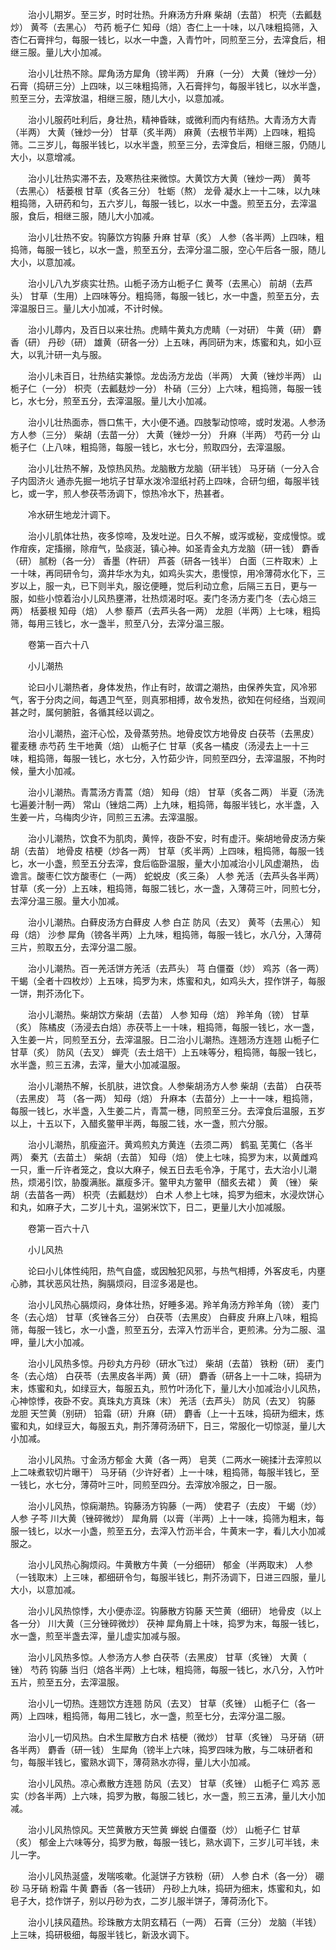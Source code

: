 <!-- { "loadSidebar": true } -->
　　治小儿期岁。至三岁，时时壮热。升麻汤方升麻 柴胡（去苗） 枳壳（去瓤麸炒） 黄芩（去黑心） 芍药 栀子仁 知母（焙）杏仁上一十味，以八味粗捣筛，入杏仁石膏拌匀，每服一钱匕，以水一中盏，入青竹叶，同煎至三分，去滓食后，相继三服。量儿大小加减。

　　治小儿壮热不除。犀角汤方犀角（镑半两） 升麻（一分） 大黄（锉炒一分） 石膏（捣研三分）上四味，以三味粗捣筛，入石膏拌匀，每服半钱匕，以水半盏，煎至三分，去滓放温，相继三服，随儿大小，以意加减。

　　治小儿服药吐利后，身壮热，精神昏昧，或微利而内有结热。大青汤方大青（半两） 大黄（锉炒一分） 甘草（炙半两） 麻黄（去根节半两）上四味，粗捣筛。二三岁儿，每服半钱匕，以水半盏，煎至三分，去滓食后，相继三服，仍随儿大小，以意增减。

　　治小儿壮热实滞不去，及寒热往来微惊。大黄饮方大黄（锉炒一两） 黄芩（去黑心） 栝蒌根 甘草（炙各三分） 牡蛎（熬） 龙骨 凝水上一十二味，以九味粗捣筛，入研药和匀，五六岁儿，每服一钱匕，以水一中盏。煎至五分，去滓温服，食后，相继三服，随儿大小加减。

　　治小儿壮热不安。钩藤饮方钩藤 升麻 甘草（炙） 人参（各半两）上四味，粗捣筛，每服一钱匕，以水一盏，煎至五分，去滓分温二服，空心午后各一服，随儿大小，以意加减。

　　治小儿八九岁痰实壮热。山栀子汤方山栀子仁 黄芩（去黑心） 前胡（去芦头） 甘草（生用）上四味等分。粗捣筛，每服一钱匕，水一中盏，煎至五分，去滓温服日三。量儿大小加减，不计时候。

　　治小儿蓐内，及百日以来壮热。虎睛牛黄丸方虎睛（一对研） 牛黄（研） 麝香（研） 丹砂（研） 雄黄（研各一分）上五味，再同研为末，炼蜜和丸，如小豆大，以乳汁研一丸与服。

　　治小儿未百日，壮热结实兼惊。龙齿汤方龙齿（半两） 大黄（锉炒半两） 山栀子仁（一分） 枳壳（去瓤麸炒一分） 朴硝（三分）上六味，粗捣筛，每服一钱匕，水七分，煎至五分，去滓温服。量儿大小加减。

　　治小儿壮热面赤，唇口焦干，大小便不通。四肢掣动惊啼，或时发渴。人参汤方人参（三分） 柴胡（去苗一分） 大黄（锉炒一分） 升麻（半两） 芍药一分 山栀子仁（上八味，粗捣筛，每服一钱匕，水七分，煎取四分，去滓温服。

　　治小儿壮热不解，及惊热风热。龙脑散方龙脑（研半钱） 马牙硝（一分入合子内固济火 通赤先掘一地坑子甘草水泼冷湿纸衬药上四味，合研匀细，每服半钱匕，或一字，煎人参茯苓汤调下，惊热冷水下，热甚者。

　　冷水研生地龙汁调下。

　　治小儿肌体壮热，夜多惊啼，及发吐逆。日久不解，或泻或秘，变成慢惊。或作疳疾，定搐搦，除疳气，坠痰涎，镇心神。如圣青金丸方龙脑（研一钱） 麝香（研） 腻粉（各一分） 香墨（杵研） 芦荟（研各一钱半） 白面（三杵取末）上一十味，再同研令匀，滴井华水为丸，如鸡头实大，患慢惊，用冷薄荷水化下，三岁以上，服一丸，已下则半丸，服讫便睡，觉后利动立愈，后隔三五日，更与一服，如些小惊着治小儿风热壅滞，壮热烦渴时呕。麦门冬汤方麦门冬（去心焙三两） 栝蒌根 知母（焙） 人参 藜芦（去芦头各一两） 龙胆（半两）上七味，粗捣筛，每用三钱匕，水一盏半，煎至八分，去滓分温三服。

　　卷第一百六十八

　　小儿潮热

　　论曰小儿潮热者，身体发热，作止有时，故谓之潮热，由保养失宜，风冷邪气，客于分肉之间，每遇卫气至，则真邪相搏，故令发热，欲知在何经络，当观间甚之时，属何腑脏，各循其经以调之。

　　治小儿潮热，盗汗心忪，及骨蒸劳热。地骨皮饮方地骨皮 白茯苓（去黑皮） 瞿麦穗 赤芍药 生干地黄（焙） 山栀子仁 甘草（炙各一橘皮（汤浸去上一十三味，粗捣筛，每服一钱匕，水七分，入竹茹少许，同煎至四分，去滓温服，不拘时候，量大小加减。

　　治小儿潮热。青蒿汤方青蒿（焙） 知母（焙） 甘草（炙各二两） 半夏（汤洗七遍姜汁制一两） 常山（锉焙二两）上九味，粗捣筛，每服半钱匕，水半盏，入生姜一片，乌梅肉少许，同煎三五沸。去滓温服。

　　治小儿潮热，饮食不为肌肉，黄悴，夜卧不安，时有虚汗。柴胡地骨皮汤方柴胡（去苗） 地骨皮 桔梗（炒各一两） 甘草（炙半两）上四味，粗捣筛，每服一钱匕，水一小盏，煎至五分去滓，食后临卧温服，量大小加减治小儿风虚潮热， 齿谵言。酸枣仁饮方酸枣仁（一两） 蛇蜕皮（炙三条） 人参 羌活（去芦头各半两） 甘草（炙一分）上五味，粗捣筛，每服二钱匕，水一盏，入薄荷三叶，同煎七分，去滓分温三服。量大小加减。

　　治小儿潮热。白藓皮汤方白藓皮 人参 白芷 防风（去叉） 黄芩（去黑心） 知母（焙） 沙参 犀角（镑各半两）上九味，粗捣筛，每服一钱匕，水八分，入薄荷三片，煎取五分，去滓分温二服。

　　治小儿潮热。百一羌活饼方羌活（去芦头） 芎 白僵蚕（炒） 鸡苏（各一两） 干蝎（全者十四枚炒）上五味，捣罗为末，炼蜜和丸，如鸡头大，捏作饼子，每服一饼，荆芥汤化下。

　　治小儿潮热。柴胡饮方柴胡（去苗） 人参 知母（焙） 羚羊角（镑） 甘草（炙） 陈橘皮（汤浸去白焙）赤茯苓上一十味，粗捣筛，每服一钱匕，水一盏，入生姜一片，同煎至五分，去滓温服。日二治小儿潮热。连翘汤方连翘 山栀子仁 甘草（炙） 防风（去叉） 蝉壳（去土焙干）上五味等分，粗捣筛，每服一钱匕，水半盏，煎三五沸，去滓，量大小加减温服。

　　治小儿潮热不解，长肌肤，进饮食。人参柴胡汤方人参 柴胡（去苗） 白茯苓（去黑皮） 芎 （各一两） 知母（焙） 升麻本（去苗分）上一十一味，粗捣筛，每服一钱匕，水半盏，入生姜二片，青蒿一穗，同煎至三分。去滓食后温服，五岁以上，十五以下，入醋炙鳖甲半两，每服二钱，水一盏，煎六分服。

　　治小儿潮热，肌瘦盗汗。黄鸡煎丸方黄连（去须二两） 鹤虱 芜荑仁（各半两） 秦艽（去苗土） 柴胡（去苗） 知母（焙） 使上七味，捣罗为末，以黄雌鸡一只，重一斤许者笼之，食以大麻子，候五日去毛令净，于尾寸，去大治小儿潮热，烦渴引饮，胁腹满胀。羸瘦多汗。鳖甲丸方鳖甲（醋炙去裙 ） 黄 （锉） 柴胡（去苗各一两） 枳壳（去瓤麸炒） 白术 人参上七味，捣罗为细末，水浸炊饼心和丸，如麻子大，二岁儿十丸，温粥米饮下，日二，更量儿大小加减服。

　　卷第一百六十八

　　小儿风热

　　论曰小儿体性纯阳，热气自盛，或因触犯风邪，与热气相搏，外客皮毛，内壅心肺，其状恶风壮热，胸膈烦闷，目涩多渴是也。

　　治小儿风热心膈烦闷，身体壮热，好睡多渴。羚羊角汤方羚羊角（镑） 麦门冬（去心焙） 甘草（炙锉各三分） 白茯苓（去黑皮） 白藓皮 升麻上八味，粗捣筛，每服一钱匕，水一小盏，煎至五分，去滓入竹沥半合，更煎沸。分为二服、温呷，量儿大小加减。

　　治小儿风热多惊。丹砂丸方丹砂（研水飞过） 柴胡（去苗） 铁粉（研） 麦门冬（去心焙） 白茯苓（去黑皮各半两）黄（研） 麝香（研各上一十二味，捣研为末，炼蜜和丸，如绿豆大，每服五丸，煎竹叶汤化下，量儿大小加减治小儿风热，心神惊悸，夜卧不安。真珠丸方真珠（末） 羌活（去芦头） 防风（去叉） 钩藤 龙胆 天竺黄（别研） 铅霜（研）升麻（研） 麝香（上一十五味，捣研为细末，炼蜜和丸，如绿豆大，每服五丸，荆芥薄荷汤研下，日三，常服化一切惊涎，量儿大小加减。

　　治小儿风热。寸金汤方郁金 大黄（各一两） 皂荚（二两水一碗揉汁去滓煎以上二味煮软切片曝干） 马牙硝（少许好者）上一十味，粗捣筛，每服半钱匕，至一钱匕，水七分，薄荷叶三叶，同煎至四分。去滓放冷服之，日一服。

　　治小儿风热，惊痫潮热。钩藤汤方钩藤（一两） 使君子（去皮） 干蝎（炒） 人参 子芩 川大黄（锉碎微炒） 犀角屑（以膏（半两）上十一味，捣筛为粗末，每服一钱匕，以水一小盏，煎至五分，去滓入竹沥半合，牛黄末一字，看儿大小加减服之。

　　治小儿风热心胸烦闷。牛黄散方牛黄（一分细研） 郁金（半两取末） 人参（一钱取末）上三味，都细研令匀，每服半钱匕，荆芥汤调下，日进三四服，量儿大小，以意加减。

　　治小儿风热惊悸，大小便赤涩。钩藤散方钩藤 天竺黄（细研） 地骨皮（以上各一分） 川大黄（三分锉碎微炒） 茯神 犀角屑上十味，捣罗为末，每服一钱匕，水一盏，煎至半盏去滓，量儿虚实加减与服。

　　治小儿风热多惊。人参汤方人参 白茯苓（去黑皮） 甘草（炙锉） 大黄（ 锉） 芍药 钩藤 当归（焙各半两）上七味，粗捣筛，每服一钱匕，水八分，入竹叶五片，煎至五分，去滓温服。

　　治小儿一切热。连翘饮方连翘 防风（去叉） 甘草（炙锉） 山栀子仁（各一两）上四味，粗捣筛，每用二钱匕，水一盏，煎至七分，去滓分温二服。

　　治小儿一切风热。白术生犀散方白术 桔梗（微炒） 甘草（炙锉） 马牙硝（研各半两） 麝香（研一钱） 生犀角（镑半上六味，捣罗四味为散，与二味研者和匀，每服半钱匕，蜜熟水调下，薄荷熟水亦得，量儿大小加减。

　　治小儿风热。凉心煮散方连翘 防风（去叉） 甘草（炙锉） 山栀子仁 鸡苏 恶实（炒各半两）上六味，捣罗为散，每服二钱匕，水一盏，煎三五沸，量儿大小加减。

　　治小儿风热惊风。天竺黄散方天竺黄 蝉蜕 白僵蚕（炒） 山栀子仁 甘草（炙） 郁金上六味等分，捣罗为散，每服一钱匕，熟水调下，三岁儿可半钱，未 儿一字。

　　治小儿风热涎盛，发喘咳嗽。化涎饼子方铁粉（研） 人参 白术（各一分） 硼砂 马牙硝 粉霜 牛黄 麝香（各一钱研） 丹砂上九味，捣研为细末，炼蜜和丸，如皂子大，捻作饼子，别以丹砂为衣，二岁儿服半饼子，薄荷汤化下。

　　治小儿挟风蕴热。珍珠散方太阴玄精石（一两） 石膏（三分） 龙脑（半钱）上三味，捣研极细，每服半钱匕，新汲水调下。

